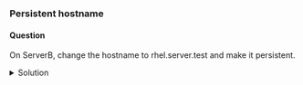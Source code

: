 ### Persistent hostname

#### Question
On ServerB, change the hostname to rhel.server.test and make it persistent.

<details><summary>Solution</summary>

1. To set the hostname of the system to “rhel.server.com”, run:
```
# hostnamectl set-hostname rhel.server.test
```
This command will change the hostname in the “/etc/hostname” file and update the current hostname in the kernel as well. The change will take effect immediately and persist across reboots.

2. To display the current hostname information, run:
```bash
# hostnamectl
```
